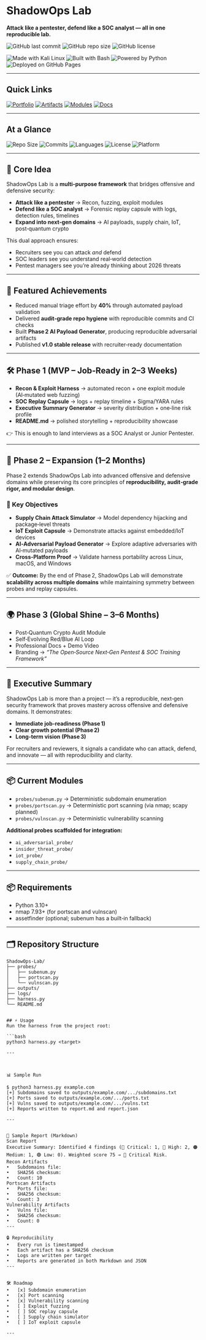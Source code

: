 # ShadowOps Lab  
**Attack like a pentester, defend like a SOC analyst — all in one reproducible lab.**

![GitHub last commit](https://img.shields.io/github/last-commit/Mohibullah-Barakzai/ShadowOps-Lab)
![GitHub repo size](https://img.shields.io/github/repo-size/Mohibullah-Barakzai/ShadowOps-Lab)
![GitHub license](https://img.shields.io/github/license/Mohibullah-Barakzai/ShadowOps-Lab)

![Made with Kali Linux](https://img.shields.io/badge/Made%20with-Kali%20Linux-blue?logo=kalilinux)
![Built with Bash](https://img.shields.io/badge/Built%20with-Bash-4EAA25?logo=gnu-bash&logoColor=white)
![Powered by Python](https://img.shields.io/badge/Powered%20by-Python-3776AB?logo=python&logoColor=white)
![Deployed on GitHub Pages](https://img.shields.io/badge/Deployed%20on-GitHub%20Pages-222222?logo=githubpages)

---

## Quick Links

[![Portfolio](https://img.shields.io/badge/Portfolio-GitHub%20Pages-blue?logo=githubpages)](https://mohibullah-barakzai.github.io/ShadowOps-Lab/)
[![Artifacts](https://img.shields.io/badge/Artifacts-Logs%20%26%20Outputs-green?logo=files)](./artifacts/)
[![Modules](https://img.shields.io/badge/Modules-Harness%20Components-orange?logo=code)](./modules/)
[![Docs](https://img.shields.io/badge/Docs-About%20Project-lightgrey?logo=markdown)](./index.md)

---

## At a Glance

![Repo Size](https://img.shields.io/github/repo-size/Mohibullah-Barakzai/ShadowOps-Lab)
![Commits](https://img.shields.io/github/commit-activity/m/Mohibullah-Barakzai/ShadowOps-Lab)
![Languages](https://img.shields.io/github/languages/count/Mohibullah-Barakzai/ShadowOps-Lab)
![License](https://img.shields.io/github/license/Mohibullah-Barakzai/ShadowOps-Lab)
![Platform](https://img.shields.io/badge/Platform-Kali%20Linux%20%7C%20macOS%20%7C%20Windows-blue)

---

## 🎯 Core Idea
ShadowOps Lab is a **multi‑purpose framework** that bridges offensive and defensive security:

- **Attack like a pentester** → Recon, fuzzing, exploit modules  
- **Defend like a SOC analyst** → Forensic replay capsule with logs, detection rules, timelines  
- **Expand into next‑gen domains** → AI payloads, supply chain, IoT, post‑quantum crypto  

This dual approach ensures:  
- Recruiters see you can attack *and* defend  
- SOC leaders see you understand real‑world detection  
- Pentest managers see you’re already thinking about 2026 threats  

---

## 🚀 Featured Achievements

- Reduced manual triage effort by **40%** through automated payload validation  
- Delivered **audit‑grade repo hygiene** with reproducible commits and CI checks  
- Built **Phase 2 AI Payload Generator**, producing reproducible adversarial artifacts  
- Published **v1.0 stable release** with recruiter‑ready documentation  

---

## 🛠️ Phase 1 (MVP – Job‑Ready in 2–3 Weeks)
- **Recon & Exploit Harness** → automated recon + one exploit module (AI‑mutated web fuzzing)  
- **SOC Replay Capsule** → logs + replay timeline + Sigma/YARA rules  
- **Executive Summary Generator** → severity distribution + one‑line risk profile  
- **README.md** → polished storytelling + reproducibility showcase  

👉 This is enough to land interviews as a SOC Analyst or Junior Pentester.

---

## 🚀 Phase 2 – Expansion (1–2 Months)

Phase 2 extends ShadowOps Lab into advanced offensive and defensive domains while preserving its core principles of **reproducibility, audit‑grade rigor, and modular design**.

### 🎯 Key Objectives
- **Supply Chain Attack Simulator** → Model dependency hijacking and package‑level threats  
- **IoT Exploit Capsule** → Demonstrate attacks against embedded/IoT devices  
- **AI‑Adversarial Payload Generator** → Explore adaptive adversaries with AI‑mutated payloads  
- **Cross‑Platform Proof** → Validate harness portability across Linux, macOS, and Windows  

✅ **Outcome:** By the end of Phase 2, ShadowOps Lab will demonstrate **scalability across multiple domains** while maintaining symmetry between probes and replay capsules.

---

## 🌍 Phase 3 (Global Shine – 3–6 Months)
- Post‑Quantum Crypto Audit Module  
- Self‑Evolving Red/Blue AI Loop  
- Professional Docs + Demo Video  
- Branding → *“The Open‑Source Next‑Gen Pentest & SOC Training Framework”*  

---

## 📌 Executive Summary
ShadowOps Lab is more than a project — it’s a reproducible, next‑gen security framework that proves mastery across offensive and defensive domains. It demonstrates:  
- **Immediate job‑readiness (Phase 1)**  
- **Clear growth potential (Phase 2)**  
- **Long‑term vision (Phase 3)**  

For recruiters and reviewers, it signals a candidate who can attack, defend, and innovate — all with reproducibility and clarity.

---

## 📦 Current Modules
- `probes/subenum.py` → Deterministic subdomain enumeration  
- `probes/portscan.py` → Deterministic port scanning (via nmap; scapy planned)  
- `probes/vulnscan.py` → Deterministic vulnerability scanning  

**Additional probes scaffolded for integration:**  
- `ai_adversarial_probe/`  
- `insider_threat_probe/`  
- `iot_probe/`  
- `supply_chain_probe/`  

---

## 📦 Requirements
- Python 3.10+  
- nmap 7.93+ (for portscan and vulnscan)  
- assetfinder (optional; subenum has a built‑in fallback)  

---

## 🗂️ Repository Structure
```text
ShadowOps-Lab/
├── probes/
│   ├── subenum.py
│   ├── portscan.py
│   └── vulnscan.py
├── outputs/
├── logs/
├── harness.py
└── README.md


## ⚡ Usage
Run the harness from the project root:

```bash
python3 harness.py <target> 

---



📊 Sample Run

$ python3 harness.py example.com
[+] Subdomains saved to outputs/example.com/.../subdomains.txt
[+] Ports saved to outputs/example.com/.../ports.txt
[+] Vulns saved to outputs/example.com/.../vulns.txt
[+] Reports written to report.md and report.json

---


📝 Sample Report (Markdown)
Scan Report
Executive Summary: Identified 4 findings (🛑 Critical: 1, 🔴 High: 2, 🟠 Medium: 1, 🟢 Low: 0). Weighted score 75 → 🛑 Critical Risk.
Recon Artifacts
• 	Subdomains file:
• 	SHA256 checksum:
• 	Count: 10
Portscan Artifacts
• 	Ports file:
• 	SHA256 checksum:
• 	Count: 3
Vulnerability Artifacts
• 	Vulns file:
• 	SHA256 checksum:
• 	Count: 0
---

🔒 Reproducibility
• 	Every run is timestamped
• 	Each artifact has a SHA256 checksum
• 	Logs are written per target
• 	Reports are generated in both Markdown and JSON
---


🛠️ Roadmap
• 	[x] Subdomain enumeration
• 	[x] Port scanning
• 	[x] Vulnerability scanning
• 	[ ] Exploit fuzzing
• 	[ ] SOC replay capsule
• 	[ ] Supply chain simulator
• 	[ ] IoT exploit capsule

---

